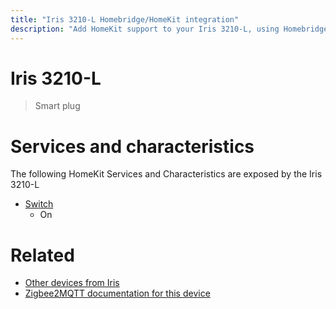 ```yaml
---
title: "Iris 3210-L Homebridge/HomeKit integration"
description: "Add HomeKit support to your Iris 3210-L, using Homebridge, Zigbee2MQTT and homebridge-z2m."
---
```

<!---
This file has been GENERATED using src/docgen/docgen.ts
DO NOT EDIT THIS FILE MANUALLY!
-->
# Iris 3210-L
> Smart plug


# Services and characteristics
The following HomeKit Services and Characteristics are exposed by
the Iris 3210-L

* [Switch](../../switch.md)
  * On


# Related
* [Other devices from Iris](../index.md#iris)
* [Zigbee2MQTT documentation for this device](https://www.zigbee2mqtt.io/devices/3210-L.html)